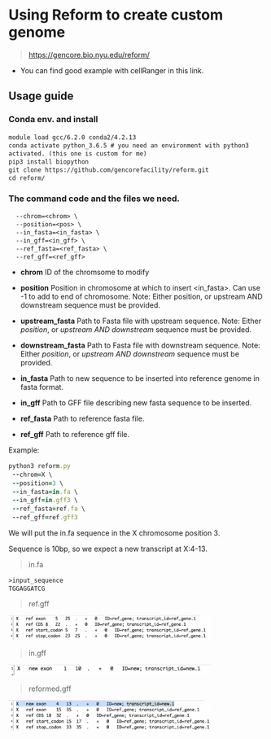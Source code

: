 # Using Reform to create custom genome
> https://gencore.bio.nyu.edu/reform/

- You can find good example with cellRanger in this link.


## Usage guide
### Conda env. and install
```
module load gcc/6.2.0 conda2/4.2.13
conda activate python_3.6.5 # you need an environment with python3 activated. (this one is custom for me)
pip3 install biopython
git clone https://github.com/gencorefacility/reform.git 
cd reform/
```

### The command code and the files we need.
```
  --chrom=<chrom> \
  --position=<pos> \ 
  --in_fasta=<in_fasta> \
  --in_gff=<in_gff> \
  --ref_fasta=<ref_fasta> \
  --ref_gff=<ref_gff>
```
- **chrom** ID of the chromsome to modify

- **position** Position in chromosome at which to insert <in_fasta>. Can use -1 to add to end of chromosome. Note: Either position, or upstream AND downstream sequence must be provided.

- **upstream_fasta** Path to Fasta file with upstream sequence. Note: Either *position*, or *upstream AND downstream* sequence must be provided.

- **downstream_fasta** Path to Fasta file with downstream sequence. Note: Either *position*, or *upstream AND downstream* sequence must be provided.

- **in_fasta** Path to new sequence to be inserted into reference genome in fasta format.

- **in_gff** Path to GFF file describing new fasta sequence to be inserted.

- **ref_fasta** Path to reference fasta file.

- **ref_gff** Path to reference gff file.

Example:
```ruby
python3 reform.py 
 --chrom=X \
 --position=3 \
 --in_fasta=in.fa \
 --in_gff=in.gff3 \
 --ref_fasta=ref.fa \
 --ref_gff=ref.gff3
 ```
 We will put the in.fa sequence in the X chromosome position 3.
 
 Sequence is 10bp, so we expect a new transcript at X:4-13.
 
 > in.fa
 ```
 >input_sequence
TGGAGGATCG
```

> ref.gff
<img src="https://github.com/yoonsquared/knowledgebase_image/blob/master/gff3.png" width="400">

> in.gff
<img src="https://github.com/yoonsquared/knowledgebase_image/blob/master/in_gff3.png" width="400">

> reformed.gff
<img src="https://github.com/yoonsquared/knowledgebase_image/blob/master/reformed_gff.png" width="400">
